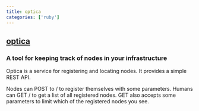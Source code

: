 ```yaml
---
title: optica
categories: ['ruby']
---
```

## [optica](https://github.com/airbnb/optica)

### A tool for keeping track of nodes in your infrastructure


Optica is a service for registering and locating nodes.
It provides a simple REST API.

Nodes can POST to / to register themselves with some parameters.
Humans can GET / to get a list of all registered nodes.
GET also accepts some parameters to limit which of the registered nodes you see.
